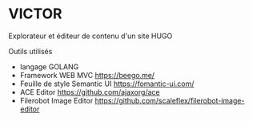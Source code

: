 # VICTOR

Explorateur et éditeur de contenu d'un site HUGO

Outils utilisés
- langage GOLANG
- Framework WEB MVC https://beego.me/
- Feuille de style Semantic UI https://fomantic-ui.com/
- ACE Editor https://github.com/ajaxorg/ace
- Filerobot Image Editor https://github.com/scaleflex/filerobot-image-editor


